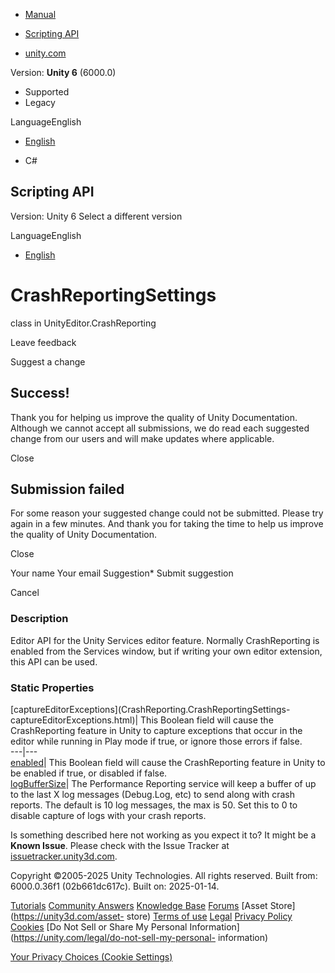 [ ]()

  * [Manual](../Manual/index.html)
  * [Scripting API](../ScriptReference/index.html)

  * [unity.com](https://unity.com/)

Version: **Unity 6** (6000.0)

  * Supported
  * Legacy

LanguageEnglish

  * [English]()

  * C#

[ ](https://docs.unity3d.com)

## Scripting API

Version: Unity 6 Select a different version

LanguageEnglish

  * [English]()

# CrashReportingSettings

class in UnityEditor.CrashReporting

Leave feedback

Suggest a change

## Success!

Thank you for helping us improve the quality of Unity Documentation. Although
we cannot accept all submissions, we do read each suggested change from our
users and will make updates where applicable.

Close

## Submission failed

For some reason your suggested change could not be submitted. Please <a>try
again</a> in a few minutes. And thank you for taking the time to help us
improve the quality of Unity Documentation.

Close

Your name Your email Suggestion* Submit suggestion

Cancel

[ ]()

### Description

Editor API for the Unity Services editor feature. Normally CrashReporting is
enabled from the Services window, but if writing your own editor extension,
this API can be used.

### Static Properties

[captureEditorExceptions](CrashReporting.CrashReportingSettings-
captureEditorExceptions.html)| This Boolean field will cause the
CrashReporting feature in Unity to capture exceptions that occur in the editor
while running in Play mode if true, or ignore those errors if false.  
---|---  
[enabled](CrashReporting.CrashReportingSettings-enabled.html)| This Boolean
field will cause the CrashReporting feature in Unity to be enabled if true, or
disabled if false.  
[logBufferSize](CrashReporting.CrashReportingSettings-logBufferSize.html)| The
Performance Reporting service will keep a buffer of up to the last X log
messages (Debug.Log, etc) to send along with crash reports. The default is 10
log messages, the max is 50. Set this to 0 to disable capture of logs with
your crash reports.  
  
Is something described here not working as you expect it to? It might be a
**Known Issue**. Please check with the Issue Tracker at
[issuetracker.unity3d.com](https://issuetracker.unity3d.com).

Copyright ©2005-2025 Unity Technologies. All rights reserved. Built from:
6000.0.36f1 (02b661dc617c). Built on: 2025-01-14.

[Tutorials](https://unity3d.com/learn) [Community
Answers](https://answers.unity3d.com) [Knowledge
Base](https://support.unity3d.com/hc/en-us)
[Forums](https://forum.unity3d.com) [Asset Store](https://unity3d.com/asset-
store) [Terms of use](https://docs.unity3d.com/Manual/TermsOfUse.html)
[Legal](https://unity.com/legal) [Privacy
Policy](https://unity.com/legal/privacy-policy)
[Cookies](https://unity.com/legal/cookie-policy) [Do Not Sell or Share My
Personal Information](https://unity.com/legal/do-not-sell-my-personal-
information)

[Your Privacy Choices (Cookie Settings)](javascript:void\(0\);)

